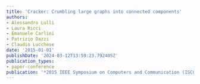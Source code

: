 ```yaml
---
title: 'Cracker: Crumbling large graphs into connected components'
authors:
- Alessandro Lulli
- Laura Ricci
- Emanuele Carlini
- Patrizio Dazzi
- Claudio Lucchese
date: '2015-01-01'
publishDate: '2024-03-12T13:59:23.792405Z'
publication_types:
- paper-conference
publication: '*2015 IEEE Symposium on Computers and Communication (ISCC)*'
---
```

